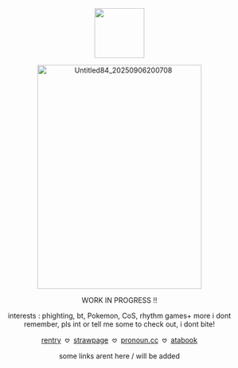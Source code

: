 <div align="center">

  <img width="100" src="https://komarev.com/ghpvc/?username=pixelbrickz&color=e1ba56&label=citizens_✫">


</p>

<img width="330" height="450" alt="Untitled84_20250906200708" src="https://github.com/user-attachments/assets/d8d21c07-cdea-47e5-9c53-c161aea7b9bb" />








WORK IN PROGRESS !!
</p>

<div align="center">
  
 interests  : phighting, bt, Pokemon, CoS, rhythm games+ more i dont remember, pls int or tell me some to check out, i dont bite!

  
  [rentry](https://rentry.co/BAR3DFANGS) ‎ 𖹭‎ ‎  [strawpage]()‎‎  ‎  𖹭 ‎  [pronoun.cc](https://pronouns.cc/@CCharmsz) ‎‎   𖹭‎ ‎  [atabook]()

  some links arent here / will be added 
</p>
